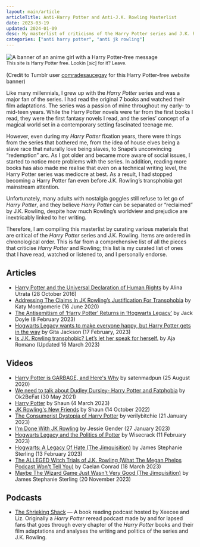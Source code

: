 ```yaml
---
layout: main/article
articleTitle: Anti-Harry Potter and Anti-J.K. Rowling Masterlist
date: 2023-03-19
updated: 2024-01-09
desc: My masterlist of criticisms of the Harry Potter series and J.K. Rowling.
categories: ["anti harry potter", "anti jk rowling"]
---
```


<figure style="margin: 1rem 0;">
    <img src="/assets/banners/harry-potter-free-site.png" alt="A banner of an anime girl with a Harry Potter-free message" style="margin: 0 auto;">
    <figcaption class="center-text" style="font-size: 0.9em;">
        This site is Harry Potter free. Lookin [<i>sic</i>] for it? Leave.
    </figcaption>
</figure>

<p class="center-text">(Credit to Tumblr user <a href="https://comradesaucegay.tumblr.com/post/621403039459426304" target="blank">comradesaucegay</a> for this Harry Potter-free website banner)
</p>

Like many millennials, I grew up with the <cite>Harry Potter</cite> series and was a major fan of the series. I had read the original 7 books and watched their film adaptations. The series was a passion of mine throughout my early- to mid-teen years. While the Harry Potter novels were far from the first books I read, they were the first fantasy novels I read, and the series’ concept of a magical world set in a contemporary setting fascinated teenage me.

However, even during my <cite>Harry Potter</cite> fixation years, there were things from the series that bothered me, from the idea of house elves being a slave race that naturally love being slaves, to Snape’s unconvincing “redemption” arc. As I got older and became more aware of social issues, I started to notice more problems with the series. In addition, reading more books has also made me realise that even on a technical writing level, the Harry Potter series was mediocre at best. As a result, I had stopped becoming a Harry Potter fan even before J.K. Rowling’s transphobia got mainstream attention.

Unfortunately, many adults with nostalgia goggles still refuse to let go of <cite>Harry Potter</cite>, and they believe <cite>Harry Potter</cite> can be separated or “reclaimed” by J.K. Rowling, despite how much Rowling’s worldview and prejudice are inextricably linked to her writing.

Therefore, I am compiling this masterlist by curating various materials that are critical of the <cite>Harry Potter</cite> series and J.K. Rowling. Items are ordered in chronological order. This is far from a comprehensive list of all the pieces that criticise <cite>Harry Potter</cite> and Rowling; this list is my curated list of ones that I have read, watched or listened to, and I personally endorse.

## Articles

<ul class="content-list">
    <li><a href="https://alinautrata.medium.com/all-the-things-that-are-fucked-up-about-harry-potter-58267e1bf3ee" target="_blank">Harry Potter and the Universal Declaration of Human Rights</a> by Alina Utrata (28 October 2016)</li>
    <li><a href="https://katymontgomerie.medium.com/addressing-the-claims-in-jk-rowlings-justification-for-transphobia-7b6f761e8f8f" target="_blank">Addressing The Claims In JK Rowling’s Justification For Transphobia</a> by Katy Montgomerie (16 June 2020)</li>
    <li><a href="https://www.themarysue.com/is-hogwarts-legacy-anti-semitic-hogwarts-legacy-anti-semitic-allegations-explained/" target="_blank">The Antisemitism of ‘Harry Potter’ Returns in ‘Hogwarts Legacy’</a> by Jack Doyle (8 February 2023)</li>
    <li><a href="https://www.polygon.com/reviews/23603142/hogwarts-legacy-review-harry-potter-jk-rowling-transphobic-ps5-pc-xbox" target="blank">Hogwarts Legacy wants to make everyone happy, but Harry Potter gets in the way</a> by Gita Jackson (17 February, 2023)</li>
    <li><a href="https://www.vox.com/culture/23622610/jk-rowling-transphobic-statements-timeline-history-controversy" target="_blank">Is J.K. Rowling transphobic? Let’s let her speak for herself.</a> by Aja Romano (Updated 16 March 2023)</li>
</ul>

## Videos

<ul class="content-list">
    <li><a href="https://www.youtube.com/watch?v=wPwWb9z3XSY" target="_blank">Harry Potter is GARBAGE, and Here's Why</a> by satenmadpun (25 August 2020)</li>
    <li><a href="https://www.youtube.com/watch?v=4AziZgoi3q0" target="_blank">We need to talk about Dudley Dursley- Harry Potter and Fatphobia</a> by Ok2BeFat (30 May 2021)</li>
    <li><a href="https://www.youtube.com/watch?v=-1iaJWSwUZs" target="_blank">Harry Potter</a> by Shaun (4 March 2023)</li>
    <li><a href="https://www.youtube.com/watch?v=Ou_xvXJJk7k" target="_blank">JK Rowling's New Friends</a> by Shaun (14 October 2022)</li>
    <li><a href="https://www.youtube.com/watch?v=UBftW7FzOVI" target="_blank">The Consumerist Dystopia of Harry Potter</a> by verilybitchie (21 January 2023)</li>
    <li><a href="https://www.youtube.com/watch?v=_GBUArD51KY" target="_blank">I'm Done With JK Rowling</a> by Jessie Gender (27 January 2023)</li>
    <li><a href="https://www.youtube.com/watch?v=K1mHwn6eUUk" target="_blank">Hogwarts Legacy and the Politics of Potter</a> by Wisecrack (11 February 2023)</li>
    <li><a href="https://www.youtube.com/watch?v=uNKyQVsgKLg" target="_blank">Hogwarts: A Legacy Of Hate  (The Jimquisition)</a> by James Stephanie Sterling (13 February 2023)</li>
    <li><a href="https://www.youtube.com/watch?v=9ncYTEY7aVk" target="_blank">The ALLEGED Witch Trials of J.K. Rowling (What The Megan Phelps Podcast Won't Tell You)</a> by Caelan Conrad (18 March 2023)</li>
    <li><a href="https://www.youtube.com/watch?v=2pggtSI_95A" target="blank">Maybe The Wizard Game Just Wasn't Very Good (The Jimquisition)</a> by James Stephanie Sterling (20 November 2023)</li>
</ul>

## Podcasts

<ul class="content-list">
    <li><a href="https://soundcloud.com/shriekingshack" target="_blank">The Shrieking Shack</a> — A book reading podcast hosted by Xeecee and Liz. Originally a <cite>Harry Potter</cite> reread podcast made by and for lapsed fans that goes through every chapter of the <cite>Harry Potter</cite> books and their film adaptations and analyses the writing and politics of the series and J.K. Rowling.</li>
</ul>
